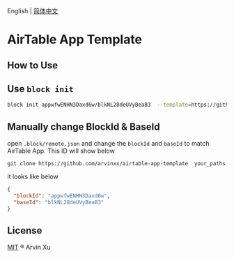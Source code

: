 English | [简体中文](./README.zh_CN.md)

# AirTable App Template

## How to Use

## Use `block init`

```bash
block init appwfwENHN3Daxd6w/blkNL28deUVyBeaB3  --template=https://github.com/arvinxx/airtable-app-template apps
```

## Manually change BlockId & BaseId

open `.block/remote.json` and change the `blockId` and `baseId` to match AirTable App.
This ID will show below

```
git clone https://github.com/arvinxx/airtable-app-template  your_paths
```

it looks like below

```json
{
  "blockId": "appwfwENHN3Daxd6w",
  "baseId": "blkNL28deUVyBeaB3"
}
```

## License

[MIT](./LICENSE) ® Arvin Xu
